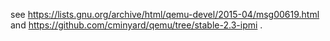 see https://lists.gnu.org/archive/html/qemu-devel/2015-04/msg00619.html and https://github.com/cminyard/qemu/tree/stable-2.3-ipmi .
